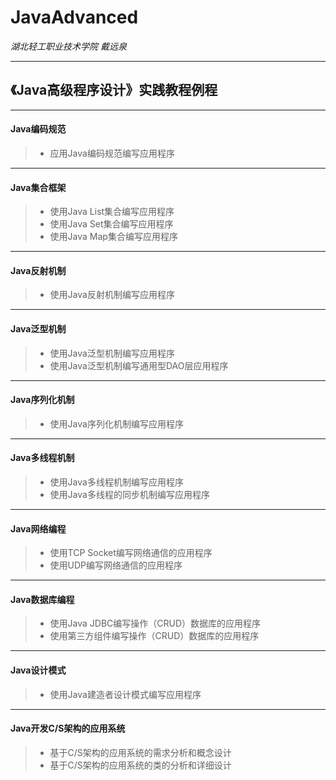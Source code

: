 # JavaAdvanced
_湖北轻工职业技术学院  戴远泉_
****
## 《Java高级程序设计》实践教程例程
****
#### Java编码规范  
>* 应用Java编码规范编写应用程序  
****
#### Java集合框架  
>* 使用Java List集合编写应用程序    
>* 使用Java Set集合编写应用程序    
>* 使用Java Map集合编写应用程序    
****
#### Java反射机制    
>* 使用Java反射机制编写应用程序  
****
#### Java泛型机制 
>* 使用Java泛型机制编写应用程序   
>* 使用Java泛型机制编写通用型DAO层应用程序  
****
#### Java序列化机制 
>* 使用Java序列化机制编写应用程序
****
#### Java多线程机制 
>* 使用Java多线程机制编写应用程序  
>* 使用Java多线程的同步机制编写应用程序    
****
#### Java网络编程 
>* 使用TCP Socket编写网络通信的应用程序    
>* 使用UDP编写网络通信的应用程序    
****
#### Java数据库编程  
>* 使用Java JDBC编写操作（CRUD）数据库的应用程序  
>* 使用第三方组件编写操作（CRUD）数据库的应用程序  
****
#### Java设计模式 
>* 使用Java建造者设计模式编写应用程序
****
#### Java开发C/S架构的应用系统  
>* 基于C/S架构的应用系统的需求分析和概念设计
>* 基于C/S架构的应用系统的类的分析和详细设计
